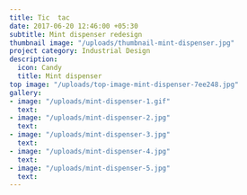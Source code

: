 ```yaml
---
title: Tic  tac
date: 2017-06-20 12:46:00 +05:30
subtitle: Mint dispenser redesign
thumbnail image: "/uploads/thumbnail-mint-dispenser.jpg"
project category: Industrial Design
description:
  icon: Candy
  title: Mint dispenser
top image: "/uploads/top-image-mint-dispenser-7ee248.jpg"
gallery:
- image: "/uploads/mint-dispenser-1.gif"
  text: 
- image: "/uploads/mint-dispenser-2.jpg"
  text: 
- image: "/uploads/mint-dispenser-3.jpg"
  text: 
- image: "/uploads/mint-dispenser-4.jpg"
  text: 
- image: "/uploads/mint-dispenser-5.jpg"
  text: 
---
```


